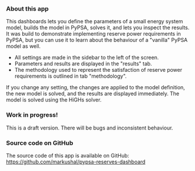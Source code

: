 ### About this app
This dashboards lets you define the parameters of a small energy system model, 
builds the model in PyPSA, solves it, and lets you inspect the results. 
It was build to demonstrate implementing reserve power requirements in PyPSA, 
but you can use it to learn about the behaviour of a "vanilla" PyPSA model as well. 

- All settings are made in the sidebar to the left of the screen. 
- Parameters and results are displayed in the "results" tab. 
- The methodology used to represent the satisfaction of reserve power requirements 
is outlined in tab "methodology". 

If you change any setting, the changes are applied to the model definition, the new model
is solved, and the results are displayed immediately. The model is solved using the HiGHs solver. 

### Work in progress!

This is a draft version. There will be bugs and inconsistent behaviour. 

### Source code on GitHub 

The source code of this app is available on GitHub:  https://github.com/markushal/pypsa-reserves-dashboard
